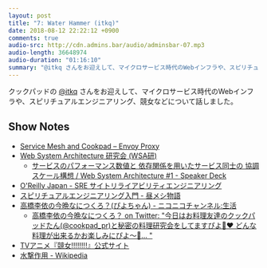 ```yaml
---
layout: post
title: "7: Water Hammer (itkq)"
date: 2018-08-12 22:22:12 +0900
comments: true
audio-src: http://cdn.admins.bar/audio/adminsbar-07.mp3
audio-length: 36648974
audio-duration: "01:16:10"
summary: "@itkq さんをお迎えして、マイクロサービス時代のWebインフラや、スピリチュアルエンジニアリング、競女などについて話しました。"
---
```


クックパッドの [@itkq](https://twitter.com/itkq) さんをお迎えして、マイクロサービス時代のWebインフラや、スピリチュアルエンジニアリング、競女などについて話しました。

<!-- more -->
## Show Notes
- [Service Mesh and Cookpad – Envoy Proxy](https://blog.envoyproxy.io/service-mesh-and-cookpad-ba4d5d915dbd)
- [Web System Architecture 研究会 (WSA研)](https://websystemarchitecture.hatenablog.jp/)
  - [サービスのパフォーマンス数値と 依存関係を用いたサービス同士の 協調スケール構想 / Web System Architecture #1 - Speaker Deck](https://speakerdeck.com/itkq/web-system-architecture-number-1)
- [O'Reilly Japan - SRE サイトリライアビリティエンジニアリング](https://www.oreilly.co.jp/books/9784873117911/)
- [スピリチュアルエンジニアリング入門 - 昼メシ物語](http://blog.mirakui.com/entry/20100301/1267464280)
- [高橋李依の今晩なにつくろ？(ぴよちゃん) - ニコニコチャンネル:生活](http://ch.nicovideo.jp/nanitsuku)
  - [高橋李依の今晩なにつくろ？ on Twitter: "今日はお料理友達のクックパッドたん(@cookpad_pr)と秘密の料理研究会をしてますぴよ🐣❤ どんな料理が出来るかお楽しみにぴよ〜🍴… "](https://twitter.com/nanitsuku_info/status/992680202898583552)
- [TVアニメ『競女!!!!!!!!』公式サイト](http://keijollllllll.com/)
- [水撃作用 - Wikipedia](https://ja.wikipedia.org/wiki/%E6%B0%B4%E6%92%83%E4%BD%9C%E7%94%A8)
